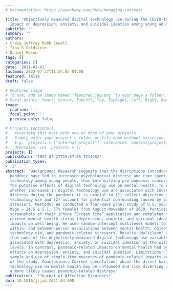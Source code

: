 ```yaml
---
# Documentation: https://wowchemy.com/docs/managing-content/

title: 'Objectively measured digital technology use during the COVID-19 pandemic:
  Impact on depression, anxiety, and suicidal ideation among young adults'
subtitle: ''
summary: ''
authors:
- Craig Jeffrey Robb Sewall
- Tina R Goldstein
- Daniel Rosen
tags: []
categories: []
date: '2021-01-01'
lastmod: 2022-07-27T11:57:05-04:00
featured: false
draft: false

# Featured image
# To use, add an image named `featured.jpg/png` to your page's folder.
# Focal points: Smart, Center, TopLeft, Top, TopRight, Left, Right, BottomLeft, Bottom, BottomRight.
image:
  caption: ''
  focal_point: ''
  preview_only: false

# Projects (optional).
#   Associate this post with one or more of your projects.
#   Simply enter your project's folder or file name without extension.
#   E.g. `projects = ["internal-project"]` references `content/project/deep-learning/index.md`.
#   Otherwise, set `projects = []`.
projects: []
publishDate: '2022-07-27T15:57:05.721455Z'
publication_types:
- '2'
abstract: 'Background: Research suggests that the disruptions introduced by the COVID-19
  pandemic have led to increased psychological distress and time spent on digital
  technology among young people, thus intensifying pre-pandemic concerns regarding
  the putative effects of digital technology use on mental health. To robustly examine
  whether increases in digital technology use are associated with increases in psychological
  distress during the pandemic it is crucial to (1) collect objective data on digital
  technology use and (2) account for potential confounding caused by pandemic-related
  stressors. Methods: We conducted a four-wave panel study of U.S. young adults (N=384;
  Mage = 24.5 ± 5.1; 57% female) from August-November of 2020. Participants provided
  screenshots of their iPhone “Screen Time” application and completed measures assessing
  current mental health status (depression, anxiety, and suicidal ideation) and pandemic-related
  impacts on well-being. We used random-intercept multilevel models to examine the
  within- and between-person associations between mental health, objective digital
  technology use, and pandemic-related stressors. Results: Multilevel analyses revealed
  that none of the objectively-measured digital technology use variables were positively
  associated with depression, anxiety, or suicidal ideation at the within- or between-person
  levels. In contrast, pandemic-related impacts on mental health had by far the largest
  effects on depression, anxiety, and suicidal ideation. Limitations: The convenience-based
  sample and use of single-item measures of pandemic-related impacts are limitations
  of the study. Conclusions: Current speculations about the direct harms of digital
  technology use on mental health may be unfounded and risk diverting attention from
  a more likely cause: pandemic-related distress'
publication: '*Journal of Affective Disorders*'
doi: 10.1016/j.jad.2021.04.008
---
```

